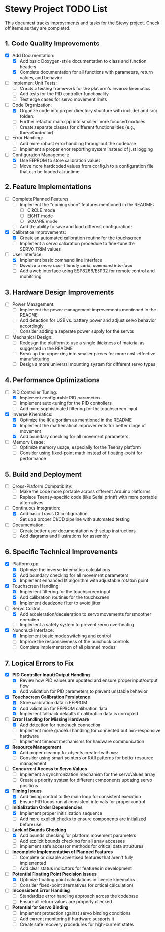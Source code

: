 # Stewy Project TODO List

This document tracks improvements and tasks for the Stewy project. Check off items as they are completed.

## 1. Code Quality Improvements

- [x] Add Documentation:
  - [x] Add basic Doxygen-style documentation to class and function headers
  - [x] Complete documentation for all functions with parameters, return values, and behavior

- [ ] Implement Unit Tests:
  - [ ] Create a testing framework for the platform's inverse kinematics
  - [ ] Add tests for the PID controller functionality
  - [ ] Test edge cases for servo movement limits

- [ ] Code Organization:
  - [x] Organize code into proper directory structure with include/ and src/ folders
  - [ ] Further refactor main.cpp into smaller, more focused modules
  - [ ] Create separate classes for different functionalities (e.g., ServoController)

- [ ] Error Handling:
  - [ ] Add more robust error handling throughout the codebase
  - [ ] Implement a proper error reporting system instead of just logging

- [ ] Configuration Management:
  - [x] Use EEPROM to store calibration values
  - [ ] Move more hardcoded values from config.h to a configuration file that can be loaded at runtime

## 2. Feature Implementations

- [ ] Complete Planned Features:
  - [ ] Implement the "coming soon" features mentioned in the README:
    - [ ] CIRCLE mode
    - [ ] EIGHT mode
    - [ ] SQUARE mode
  - [ ] Add the ability to save and load different configurations

- [x] Calibration Improvements:
  - [x] Create an automated calibration routine for the touchscreen
  - [ ] Implement a servo calibration procedure to fine-tune the SERVO_TRIM values

- [ ] User Interface:
  - [x] Implement basic command line interface
  - [ ] Develop a more user-friendly serial command interface
  - [ ] Add a web interface using ESP8266/ESP32 for remote control and monitoring

## 3. Hardware Design Improvements

- [ ] Power Management:
  - [ ] Implement the power management improvements mentioned in the README
  - [ ] Add detection for USB vs. battery power and adjust servo behavior accordingly
  - [ ] Consider adding a separate power supply for the servos

- [ ] Mechanical Design:
  - [ ] Redesign the platform to use a single thickness of material as suggested in the README
  - [ ] Break up the upper ring into smaller pieces for more cost-effective manufacturing
  - [ ] Design a more universal mounting system for different servo types

## 4. Performance Optimizations

- [ ] PID Controller Tuning:
  - [x] Implement configurable PID parameters
  - [ ] Implement auto-tuning for the PID controllers
  - [ ] Add more sophisticated filtering for the touchscreen input

- [x] Inverse Kinematics:
  - [x] Optimize the IK algorithm as mentioned in the README
  - [x] Implement the mathematical improvements for better range of movement
  - [x] Add boundary checking for all movement parameters

- [ ] Memory Usage:
  - [ ] Optimize memory usage, especially for the Teensy platform
  - [ ] Consider using fixed-point math instead of floating-point for performance

## 5. Build and Deployment

- [ ] Cross-Platform Compatibility:
  - [ ] Make the code more portable across different Arduino platforms
  - [ ] Replace Teensy-specific code (like Serial.printf) with more portable alternatives

- [ ] Continuous Integration:
  - [x] Add basic Travis CI configuration
  - [ ] Set up a proper CI/CD pipeline with automated testing

- [ ] Documentation:
  - [ ] Create better user documentation with setup instructions
  - [ ] Add diagrams and illustrations for assembly

## 6. Specific Technical Improvements

- [x] Platform.cpp:
  - [x] Optimize the inverse kinematics calculations
  - [x] Add boundary checking for all movement parameters
  - [x] Implement enhanced IK algorithm with adjustable rotation point

- [x] Touchscreen Handling:
  - [x] Implement filtering for the touchscreen input
  - [x] Add calibration routines for the touchscreen
  - [x] Implement deadzone filter to avoid jitter

- [ ] Servo Control:
  - [x] Add acceleration/deceleration to servo movements for smoother operation
  - [ ] Implement a safety system to prevent servo overheating

- [x] Nunchuck Interface:
  - [x] Implement basic mode switching and control
  - [ ] Improve the responsiveness of the nunchuck controls
  - [ ] Complete implementation of all planned modes

## 7. Logical Errors to Fix

- [x] **PID Controller Input/Output Handling**
  - [x] Review how PID values are updated and ensure proper input/output flow
  - [x] Add validation for PID parameters to prevent unstable behavior

- [x] **Touchscreen Calibration Persistence**
  - [x] Store calibration data in EEPROM
  - [x] Add validation for EEPROM calibration data
  - [x] Implement fallback defaults if calibration data is corrupted

- [ ] **Error Handling for Missing Hardware**
  - [x] Add detection for nunchuck connection
  - [ ] Implement more graceful handling for connected but non-responsive hardware
  - [ ] Implement timeout mechanisms for hardware communication

- [x] **Resource Management**
  - [x] Add proper cleanup for objects created with `new`
  - [ ] Consider using smart pointers or RAII patterns for better resource management

- [ ] **Concurrent Access to Servo Values**
  - [ ] Implement a synchronization mechanism for the servoValues array
  - [ ] Create a priority system for different components updating servo positions

- [x] **Timing Issues**
  - [x] Add timing control to the main loop for consistent execution
  - [x] Ensure PID loops run at consistent intervals for proper control

- [ ] **Initialization Order Dependencies**
  - [x] Implement proper initialization sequence
  - [ ] Add more explicit checks to ensure components are initialized before use

- [ ] **Lack of Bounds Checking**
  - [x] Add bounds checking for platform movement parameters
  - [ ] Add explicit bounds checking for all array accesses
  - [ ] Implement safe accessor methods for critical data structures

- [ ] **Incomplete Implementation of Planned Features**
  - [ ] Complete or disable advertised features that aren't fully implemented
  - [ ] Add clear status indicators for features in development

- [ ] **Potential Floating Point Precision Issues**
  - [x] Optimize floating point calculations in inverse kinematics
  - [ ] Consider fixed-point alternatives for critical calculations

- [ ] **Inconsistent Error Handling**
  - [ ] Standardize error handling approach across the codebase
  - [ ] Ensure all return values are properly checked

- [ ] **Potential for Servo Binding**
  - [ ] Implement protection against servo binding conditions
  - [ ] Add current monitoring if hardware supports it
  - [ ] Create safe recovery procedures for high-current states

